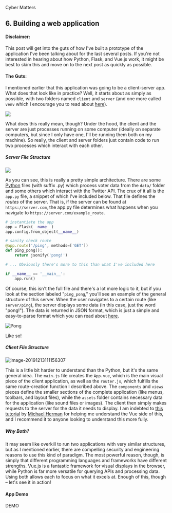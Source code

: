 Cyber Matters

## 6. Building a web application

#### Disclaimer:

This post will get into the guts of how I've built a prototype of the application I've been talking about for the last several posts. If you're not interested in hearing about how Python, Flask, and Vue.js work, it might be best to skim this and move on to the next post as quickly as possible.

#### The Guts:

I mentioned earlier that this application was going to be a client-server app. What does that look like in practice? Well, it starts about as simply as possible, with two folders named `client` and `server` (and one more called `venv` which I encourage you to read about [here](https://docs.python.org/3/library/venv.html)).

![](C:\Users\lwpul\Projects\cyber_capstone\markdown\photos\client-server-structure.png)

What does this really mean, though? Under the hood, the client and the server are just processes running on some computer (ideally on separate computers, but since I only have one, I'll be running them both on my machine). So really, the client and server folders just contain code to run two processes which interact with each other. 

##### Server File Structure

![](C:\Users\lwpul\Projects\cyber_capstone\markdown\photos\server.png)

As you can see, this is really a pretty simple architecture. There are some [Python](https://www.python.org/) files (with suffix .py) which process voter data from the `data/` folder and some others which interact with the Twitter API. The crux of it all is the `app.py` file, a snippet of which I've included below. That file defines the *routes* of the server. That is, if the server can be found at `https://server.com`, the app.py file determines what happens when you navigate to `https://server.com/example_route`. 

```python
# instantiate the app
app = Flask(__name__)
app.config.from_object(__name__)

# sanity check route
@app.route('/ping', methods=['GET'])
def ping_pong():
    return jsonify('pong!')

# ... Obviously there's more to this than what I've included here

if __name__ == '__main__':
    app.run()
```

Of course, this isn't the full file and there's a lot more logic to it, but if you look at the section labeled "`ping_pong`," you'll see an example of the general structure of this server. When the user navigates to a certain route (like `server/ping`), the server displays some data (in this case, just the word "pong!"). The data is returned in JSON format, which is just a simple and easy-to-parse format which you can read about [here](https://www.json.org/json-en.html). 

![Pong](C:\Users\lwpul\Projects\cyber_capstone\markdown\photos\pong.png)

Like so!

##### Client File Structure

![image-20191213111156307](C:\Users\lwpul\Projects\cyber_capstone\markdown\photos\client.png)

This is a little bit harder to understand than the Python, but it's the same general idea. The `main.js` file creates the `App.vue`, which is the main visual piece of the client application, as well as the `router.js`, which fulfills the same route-creation function I described above. The `components` and `views` pieces define the smaller sections of the complete application (like menus, toolbars, and layout files), while the `assets` folder contains necessary data for the application (like sound files or images). The client then simply makes requests to the server for the data it needs to display. I am indebted to [this tutorial](https://testdriven.io/blog/developing-a-single-page-app-with-flask-and-vuejs/) by [Michael Herman](https://testdriven.io/authors/herman/) for helping me understand the Vue side of this, and I recommend it to anyone looking to understand this more fully. 

##### Why Both?

It may seem like overkill to run two applications with very similar structures, but as I mentioned earlier, there are compelling security and engineering reasons to use this kind of paradigm. The most powerful reason, though, is simply that different programming languages and frameworks have different strengths. Vue.js is a fantastic framework for visual displays in the browser, while Python is far more versatile for querying APIs and processing data. Using both allows each to focus on what it excels at. Enough of this, though – let's see it in action! 

#### App Demo

DEMO